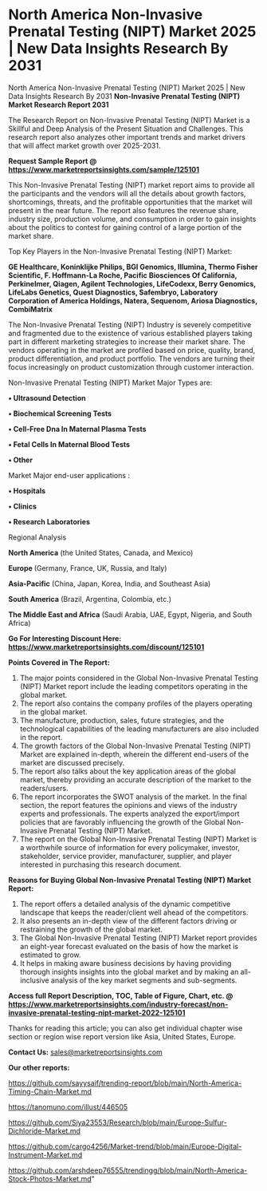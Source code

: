 # North America Non-Invasive Prenatal Testing (NIPT) Market 2025 | New Data Insights Research By 2031
North America Non-Invasive Prenatal Testing (NIPT) Market 2025 | New Data Insights Research By 2031
<strong>Non-Invasive Prenatal Testing (NIPT) Market Research Report 2031</strong>

The Research Report on Non-Invasive Prenatal Testing (NIPT) Market is a Skillful and Deep Analysis of the Present Situation and Challenges. This research report also analyzes other important trends and market drivers that will affect market growth over 2025-2031.

<strong>Request Sample Report @ <a href=https://www.marketreportsinsights.com/sample/125101>https://www.marketreportsinsights.com/sample/125101</a></strong>

This Non-Invasive Prenatal Testing (NIPT) market report aims to provide all the participants and the vendors will all the details about growth factors, shortcomings, threats, and the profitable opportunities that the market will present in the near future. The report also features the revenue share, industry size, production volume, and consumption in order to gain insights about the politics to contest for gaining control of a large portion of the market share.

Top Key Players in the Non-Invasive Prenatal Testing (NIPT) Market:

<strong>GE Healthcare, Koninklijke Philips, BGI Genomics, Illumina, Thermo Fisher Scientific, F. Hoffmann-La Roche, Pacific Biosciences Of California, Perkinelmer, Qiagen, Agilent Technologies, LifeCodexx, Berry Genomics, LifeLabs Genetics, Quest Diagnostics, Safembryo, Laboratory Corporation of America Holdings, Natera, Sequenom, Ariosa Diagnostics, CombiMatrix</strong>

The Non-Invasive Prenatal Testing (NIPT) Industry is severely competitive and fragmented due to the existence of various established players taking part in different marketing strategies to increase their market share. The vendors operating in the market are profiled based on price, quality, brand, product differentiation, and product portfolio. The vendors are turning their focus increasingly on product customization through customer interaction.

Non-Invasive Prenatal Testing (NIPT) Market Major Types are:

<strong>• Ultrasound Detection

• Biochemical Screening Tests

• Cell-Free Dna In Maternal Plasma Tests

• Fetal Cells In Maternal Blood Tests

• Other</strong>

Market Major end-user applications :

<strong>• Hospitals

• Clinics

• Research Laboratories</strong>

Regional Analysis

</u><strong><b>North America</b></strong> (the United States, Canada, and Mexico)

<strong><b>Europe </b></strong>(Germany, France, UK, Russia, and Italy)

<strong><b>Asia-Pacific</b></strong> (China, Japan, Korea, India, and Southeast Asia)

<strong><b>South America</b></strong> (Brazil, Argentina, Colombia, etc.)

<strong><b>The Middle East and Africa</b></strong> (Saudi Arabia, UAE, Egypt, Nigeria, and South Africa)

<strong>Go For Interesting Discount Here: <a href=https://www.marketreportsinsights.com/discount/125101>https://www.marketreportsinsights.com/discount/125101</a></strong>

<strong>Points Covered in The Report:</strong>
<ol>
  <li>The major points considered in the Global Non-Invasive Prenatal Testing (NIPT) Market report include the leading competitors operating in the global market.</li>
  <li>The report also contains the company profiles of the players operating in the global market.</li>
  <li>The manufacture, production, sales, future strategies, and the technological capabilities of the leading manufacturers are also included in the report.</li>
  <li>The growth factors of the Global Non-Invasive Prenatal Testing (NIPT) Market are explained in-depth, wherein the different end-users of the market are discussed precisely.</li>
  <li>The report also talks about the key application areas of the global market, thereby providing an accurate description of the market to the readers/users.</li>
  <li>The report incorporates the SWOT analysis of the market. In the final section, the report features the opinions and views of the industry experts and professionals. The experts analyzed the export/import policies that are favorably influencing the growth of the Global Non-Invasive Prenatal Testing (NIPT) Market.</li>
  <li>The report on the Global Non-Invasive Prenatal Testing (NIPT) Market is a worthwhile source of information for every policymaker, investor, stakeholder, service provider, manufacturer, supplier, and player interested in purchasing this research document.</li>
</ol>
<strong>Reasons for Buying Global Non-Invasive Prenatal Testing (NIPT) Market Report:</strong>

<ol>
  <li>The report offers a detailed analysis of the dynamic competitive landscape that keeps the reader/client well ahead of the competitors.</li>
  <li>It also presents an in-depth view of the different factors driving or restraining the growth of the global market.</li>
  <li>The Global Non-Invasive Prenatal Testing (NIPT) Market report provides an eight-year forecast evaluated on the basis of how the market is estimated to grow.</li>
  <li>It helps in making aware business decisions by having providing thorough insights insights into the global market and by making an all-inclusive analysis of the key market segments and sub-segments.</li>
</ol>
<strong>Access full Report Description, TOC, Table of Figure, Chart, etc. @ <a href=https://www.marketreportsinsights.com/industry-forecast/non-invasive-prenatal-testing-nipt-market-2022-125101>https://www.marketreportsinsights.com/industry-forecast/non-invasive-prenatal-testing-nipt-market-2022-125101</a></strong>


Thanks for reading this article; you can also get individual chapter wise section or region wise report version like Asia, United States, Europe.

<strong>Contact Us:</strong>
sales@marketreportsinsights.com

<strong>Our other reports:</strong>

<a href=https://github.com/sayysaif/trending-report/blob/main/North-America-Timing-Chain-Market.md>https://github.com/sayysaif/trending-report/blob/main/North-America-Timing-Chain-Market.md</a>

<a href=https://tanomuno.com/illust/446505>https://tanomuno.com/illust/446505</a>

<a href=https://github.com/Siya23553/Research/blob/main/Europe-Sulfur-Dichloride-Market.md>https://github.com/Siya23553/Research/blob/main/Europe-Sulfur-Dichloride-Market.md</a>

<a href=https://github.com/cargo4256/Market-trend/blob/main/Europe-Digital-Instrument-Market.md>https://github.com/cargo4256/Market-trend/blob/main/Europe-Digital-Instrument-Market.md</a>

<a href=https://github.com/arshdeep76555/trendingg/blob/main/North-America-Stock-Photos-Market.md>https://github.com/arshdeep76555/trendingg/blob/main/North-America-Stock-Photos-Market.md</a>"
